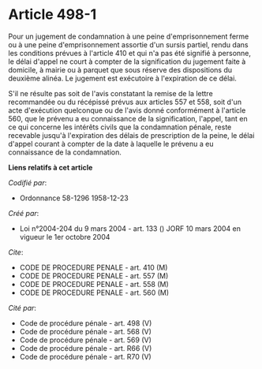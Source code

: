 # Article 498-1

Pour un jugement de condamnation à une peine d'emprisonnement ferme ou à une peine d'emprisonnement assortie d'un sursis
partiel, rendu dans les conditions prévues à l'article 410 et qui n'a pas été signifié à personne, le délai d'appel ne court
à compter de la signification du jugement faite à domicile, à mairie ou à parquet que sous réserve des dispositions du
deuxième alinéa. Le jugement est exécutoire à l'expiration de ce délai.

S'il ne résulte pas soit de l'avis constatant la remise de la lettre recommandée ou du récépissé prévus aux articles 557 et
558, soit d'un acte d'exécution quelconque ou de l'avis donné conformément à l'article 560, que le prévenu a eu connaissance
de la signification, l'appel, tant en ce qui concerne les intérêts civils que la condamnation pénale, reste recevable jusqu'à
l'expiration des délais de prescription de la peine, le délai d'appel courant à compter de la date à laquelle le prévenu a eu
connaissance de la condamnation.

**Liens relatifs à cet article**

_Codifié par_:

  - Ordonnance 58-1296 1958-12-23

_Créé par_:

  - Loi n°2004-204 du 9 mars 2004 - art. 133 () JORF 10 mars 2004 en vigueur le 1er octobre 2004

_Cite_:

  - CODE DE PROCEDURE PENALE - art. 410 (M)
  - CODE DE PROCEDURE PENALE - art. 557 (M)
  - CODE DE PROCEDURE PENALE - art. 558 (M)
  - CODE DE PROCEDURE PENALE - art. 560 (M)

_Cité par_:

  - Code de procédure pénale - art. 498 (V)
  - Code de procédure pénale - art. 568 (V)
  - Code de procédure pénale - art. 569 (V)
  - Code de procédure pénale - art. R66 (V)
  - Code de procédure pénale - art. R70 (V)
